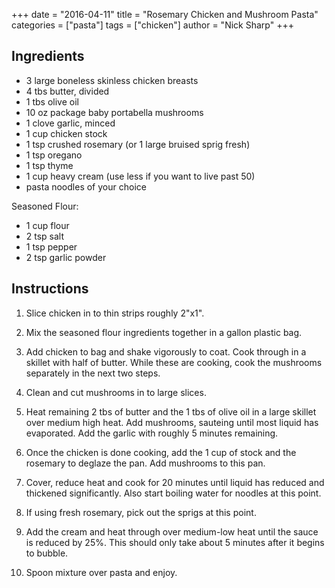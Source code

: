 +++
date = "2016-04-11"
title = "Rosemary Chicken and Mushroom Pasta"
categories = ["pasta"]
tags = ["chicken"]
author = "Nick Sharp"
+++

## Ingredients

- 3 large boneless skinless chicken breasts
- 4 tbs butter, divided
- 1 tbs olive oil
- 10 oz package baby portabella mushrooms
- 1 clove garlic, minced
- 1 cup chicken stock
- 1 tsp crushed rosemary (or 1 large bruised sprig fresh)
- 1 tsp oregano
- 1 tsp thyme
- 1 cup heavy cream (use less if you want to live past 50)
- pasta noodles of your choice

Seasoned Flour:

- 1 cup flour
- 2 tsp salt
- 1 tsp pepper
- 2 tsp garlic powder


## Instructions

1. Slice chicken in to thin strips roughly 2"x1".

2. Mix the seasoned flour ingredients together in a gallon plastic bag.

5. Add chicken to bag and shake vigorously to coat. Cook through in a skillet with half of butter. While these are cooking, cook the mushrooms separately in the next two steps.

3. Clean and cut mushrooms in to large slices.

4. Heat remaining 2 tbs of butter and the 1 tbs of olive oil in a large skillet over medium high heat. Add mushrooms, sauteing until most liquid has evaporated. Add the garlic with roughly 5 minutes remaining.

7. Once the chicken is done cooking, add the 1 cup of stock and the rosemary to deglaze the pan. Add mushrooms to this pan.

8. Cover, reduce heat and cook for 20 minutes until liquid has reduced and thickened significantly. Also start boiling water for noodles at this point.

9. If using fresh rosemary, pick out the sprigs at this point.

9. Add the cream and heat through over medium-low heat until the sauce is reduced by 25%. This should only take about 5 minutes after it begins to bubble.

10. Spoon mixture over pasta and enjoy.